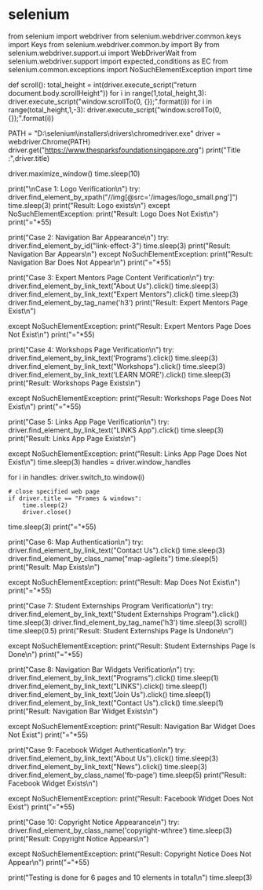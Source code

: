# selenium
from selenium import webdriver
from selenium.webdriver.common.keys import Keys
from selenium.webdriver.common.by import By
from selenium.webdriver.support.ui import WebDriverWait
from selenium.webdriver.support import expected_conditions as EC
from selenium.common.exceptions import NoSuchElementException
import time


def scroll():
    total_height = int(driver.execute_script("return document.body.scrollHeight"))
    for i in range(1,total_height,3):
        driver.execute_script("window.scrollTo(0, {});".format(i))
    for i in range(total_height,1,-3):
        driver.execute_script("window.scrollTo(0, {});".format(i))


PATH = "D:\selenium\installers\drivers\chromedriver.exe"
driver = webdriver.Chrome(PATH)
driver.get("https://www.thesparksfoundationsingapore.org")
print("Title :",driver.title)

driver.maximize_window()
time.sleep(10)

print("\nCase 1: Logo Verification\n")
try:
    driver.find_element_by_xpath("//img[@src='/images/logo_small.png']")
    time.sleep(3)
    print("Result: Logo exists\n")
except NoSuchElementException:
    print("Result: Logo Does Not Exist\n")
print("="*55)

print("Case 2: Navigation Bar Appearance\n")
try:
    driver.find_element_by_id("link-effect-3")
    time.sleep(3)
    print("Result: Navigation Bar Appears\n")
except NoSuchElementException:
    print("Result: Navigation Bar Does Not Appear\n")
print("="*55)


print("Case 3: Expert Mentors Page Content Verification\n")
try:
    driver.find_element_by_link_text("About Us").click()
    time.sleep(3)
    driver.find_element_by_link_text("Expert Mentors").click()
    time.sleep(3)
    driver.find_element_by_tag_name('h3')
    print("Result: Expert Mentors Page Exist\n")

except NoSuchElementException:
    print("Result: Expert Mentors Page Does Not Exist\n")
print("="*55)

print("Case 4: Workshops Page Verification\n")
try:
    driver.find_element_by_link_text('Programs').click()
    time.sleep(3)
    driver.find_element_by_link_text("Workshops").click()
    time.sleep(3)
    driver.find_element_by_link_text('LEARN MORE').click()
    time.sleep(3)
    print("Result: Workshops Page Exists\n")

except NoSuchElementException:
    print("Result: Workshops Page Does Not Exist\n")
print("="*55)

print("Case 5: Links App Page Verification\n")
try:
    driver.find_element_by_link_text("LINKS App").click()
    time.sleep(3)
    print("Result: Links App Page Exists\n")

except NoSuchElementException:
    print("Result: Links App Page Does Not Exist\n")
time.sleep(3)
handles = driver.window_handles
  
for i in handles:
    driver.switch_to.window(i)
  
    # close specified web page
    if driver.title == "Frames & windows":
        time.sleep(2)
        driver.close()
time.sleep(3)
print("="*55)


print("Case 6: Map Authentication\n")
try:
    driver.find_element_by_link_text("Contact Us").click()
    time.sleep(3)
    driver.find_element_by_class_name("map-agileits")
    time.sleep(5)
    print("Result: Map Exists\n")

except NoSuchElementException:
    print("Result: Map Does Not Exist\n")
print("="*55)


print("Case 7: Student Externships Program Verification\n")
try:
    driver.find_element_by_link_text("Student Externships Program").click()
    time.sleep(3)
    driver.find_element_by_tag_name('h3')
    time.sleep(3)
    scroll()
    time.sleep(0.5)
    print("Result: Student Externships Page Is Undone\n")

except NoSuchElementException:
    print("Result: Student Externships Page Is Done\n")
print("="*55)


print("Case 8: Navigation Bar Widgets Verification\n")
try:   
    driver.find_element_by_link_text("Programs").click()
    time.sleep(1)
    driver.find_element_by_link_text("LINKS").click()
    time.sleep(1)
    driver.find_element_by_link_text("Join Us").click()
    time.sleep(1)
    driver.find_element_by_link_text("Contact Us").click()
    time.sleep(1)
    print("Result: Navigation Bar Widget Exists\n")

except NoSuchElementException:
    print("Result: Navigation Bar Widget Does Not Exist")
print("="*55)
    
print("Case 9: Facebook Widget Authentication\n")
try:
    driver.find_element_by_link_text("About Us").click()
    time.sleep(3)
    driver.find_element_by_link_text("News").click()
    time.sleep(3)
    driver.find_element_by_class_name('fb-page')
    time.sleep(5)
    print("Result: Facebook Widget Exists\n")


except NoSuchElementException:
    print("Result: Facebook Widget Does Not Exist")
print("="*55)



print("Case 10: Copyright Notice Appearance\n")
try:
    driver.find_element_by_class_name('copyright-wthree')
    time.sleep(3)
    print("Result: Copyright Notice Appears\n")

except NoSuchElementException:
    print("Result: Copyright Notice Does Not Appear\n")
print("="*55)

print("Testing is done for 6 pages and 10 elements in total\n")
time.sleep(3)
